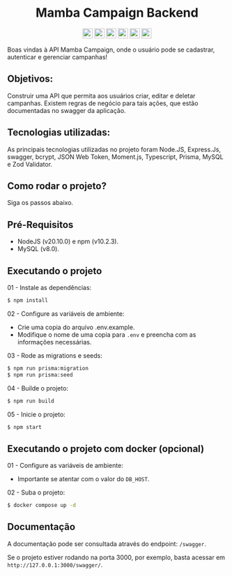 <h1 align="center">Mamba Campaign Backend</h1>
<div align="center">
  <img width="auto" height="23em" src="https://img.shields.io/badge/TypeScript-323330?style=flat&logo=TypeScript">
  <img width="auto" height="23em" src="https://img.shields.io/badge/Node.js-323330?style=flat&logo=Node.js">
  <img width="auto" height="23em" src="https://img.shields.io/badge/Express.js-323330?style=flat&logo=express">
  <img width="auto" height="23em" src="https://img.shields.io/badge/Prisma-323330?style=flat&logo=Prisma">
  <img width="auto" height="23em" src="https://img.shields.io/badge/MySQL-323330?style=flate&logo=mysql">
  <img width="auto" height="23em" src="https://img.shields.io/badge/Vitest-323330?style=flat&logo=vitest">
</div>

Boas vindas à API Mamba Campaign, onde o usuário pode se cadastrar, autenticar e gerenciar campanhas!

## Objetivos:

Construir uma API que permita aos usuários criar, editar e deletar campanhas. Existem regras de negócio para tais ações, que estão documentadas no swagger da aplicação.

## Tecnologias utilizadas:

As principais tecnologias utilizadas no projeto foram Node.JS, Express.Js, swagger, bcrypt, JSON Web Token, Moment.js, Typescript, Prisma, MySQL e Zod Validator.

## Como rodar o projeto?

Siga os passos abaixo.

## Pré-Requisitos

  * NodeJS (v20.10.0) e npm (v10.2.3).
  * MySQL (v8.0).

## Executando o projeto

01 - Instale as dependências:
```bash
$ npm install
```

02 - Configure as variáveis de ambiente:
  - Crie uma copia do arquivo .env.example.
  - Modifique o nome de uma copia para `.env` e preencha com as informações necessárias.

03 - Rode as migrations e seeds:
```bash
$ npm run prisma:migration
$ npm run prisma:seed
```

04 - Builde o projeto:
```bash
$ npm run build
```

05 - Inicie o projeto:
```bash
$ npm start
```

## Executando o projeto com docker (opcional)

01 - Configure as variáveis de ambiente:
  - Importante se atentar com o valor do `DB_HOST`.

02 - Suba o projeto:
```bash
$ docker compose up -d
```

## Documentação

A documentação pode ser consultada através do endpoint: `/swagger`.

Se o projeto estiver rodando na porta 3000, por exemplo, basta acessar em `http://127.0.0.1:3000/swagger/`.
